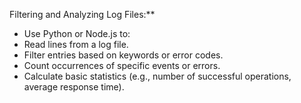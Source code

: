 Filtering and Analyzing Log Files:**    
- Use Python or Node.js to:        
- Read lines from a log file.        
- Filter entries based on keywords or error codes.        
- Count occurrences of specific events or errors.        
- Calculate basic statistics (e.g., number of successful operations, average response time).